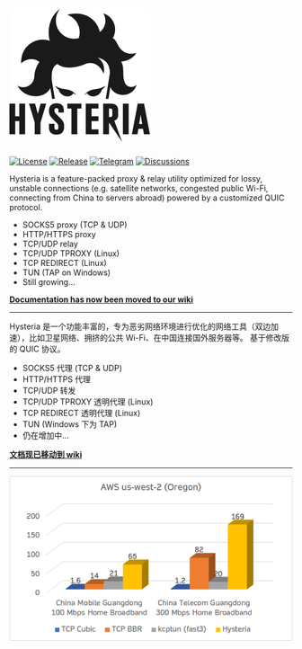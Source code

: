 # ![Logo](docs/logos/readme.png)

[![License][1]][2] [![Release][3]][4] [![Telegram][5]][6] [![Discussions][7]][8]

[1]: https://img.shields.io/github/license/tobyxdd/hysteria?style=flat-square

[2]: LICENSE.md

[3]: https://img.shields.io/github/v/release/tobyxdd/hysteria?style=flat-square

[4]: https://github.com/tobyxdd/hysteria/releases

[5]: https://img.shields.io/badge/chat-Telegram-blue?style=flat-square

[6]: https://t.me/hysteria_github

[7]: https://img.shields.io/github/discussions/HyNetwork/hysteria?style=flat-square

[8]: https://github.com/HyNetwork/hysteria/discussions

Hysteria is a feature-packed proxy & relay utility optimized for lossy, unstable connections (e.g. satellite networks,
congested public Wi-Fi, connecting from China to servers abroad) powered by a customized QUIC protocol.

- SOCKS5 proxy (TCP & UDP)
- HTTP/HTTPS proxy
- TCP/UDP relay
- TCP/UDP TPROXY (Linux)
- TCP REDIRECT (Linux)
- TUN (TAP on Windows)
- Still growing...

**[Documentation has now been moved to our wiki](https://github.com/HyNetwork/hysteria/wiki)**

----------

Hysteria 是一个功能丰富的，专为恶劣网络环境进行优化的网络工具（双边加速），比如卫星网络、拥挤的公共 Wi-Fi、在中国连接国外服务器等。 基于修改版的 QUIC 协议。

- SOCKS5 代理 (TCP & UDP)
- HTTP/HTTPS 代理
- TCP/UDP 转发
- TCP/UDP TPROXY 透明代理 (Linux)
- TCP REDIRECT 透明代理 (Linux)
- TUN (Windows 下为 TAP)
- 仍在增加中...

**[文档现已移动到 wiki](https://github.com/HyNetwork/hysteria/wiki/%E9%A6%96%E9%A1%B5)**

----------

![Bench](docs/bench/bench.png)
